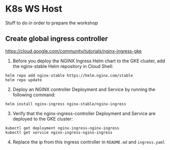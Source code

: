 # K8s WS Host

Stuff to do in order to prepare the workshop

## Create global ingress controller

https://cloud.google.com/community/tutorials/nginx-ingress-gke

1. Before you deploy the NGINX Ingress Helm chart to the GKE cluster, add the nginx-stable Helm repository in Cloud Shell:
```shell
helm repo add nginx-stable https://helm.nginx.com/stable
helm repo update
```

2. Deploy an NGINX controller Deployment and Service by running the following command:
```shell
helm install nginx-ingress nginx-stable/nginx-ingress
```

3. Verify that the nginx-ingress-controller Deployment and Service are deployed to the GKE cluster:
```shell
kubectl get deployment nginx-ingress-nginx-ingress
kubectl get service nginx-ingress-nginx-ingress
```

4. Replace the ip from this ingress controller in `README.md` and `ingress.yaml`
